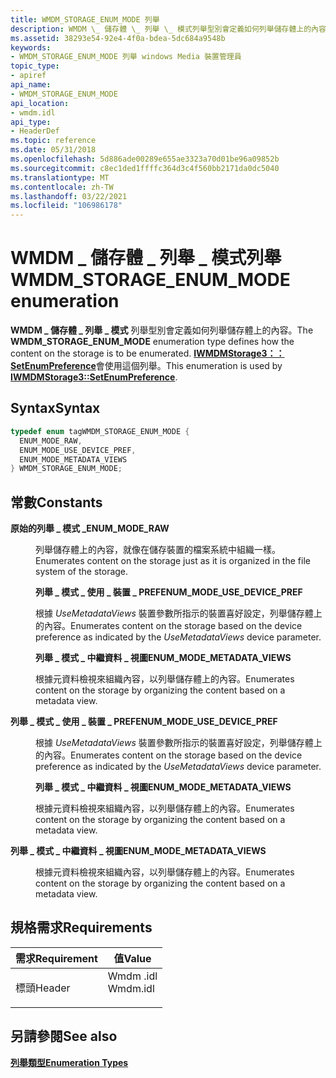 ```yaml
---
title: WMDM_STORAGE_ENUM_MODE 列舉
description: WMDM \_ 儲存體 \_ 列舉 \_ 模式列舉型別會定義如何列舉儲存體上的內容。 IWMDMStorage3 SetEnumPreference 會使用這個列舉。
ms.assetid: 38293e54-92e4-4f0a-bdea-5dc684a9548b
keywords:
- WMDM_STORAGE_ENUM_MODE 列舉 windows Media 裝置管理員
topic_type:
- apiref
api_name:
- WMDM_STORAGE_ENUM_MODE
api_location:
- wmdm.idl
api_type:
- HeaderDef
ms.topic: reference
ms.date: 05/31/2018
ms.openlocfilehash: 5d886ade00289e655ae3323a70d01be96a09852b
ms.sourcegitcommit: c8ec1ded1ffffc364d3c4f560bb2171da0dc5040
ms.translationtype: MT
ms.contentlocale: zh-TW
ms.lasthandoff: 03/22/2021
ms.locfileid: "106986178"
---
```

# <a name="wmdm_storage_enum_mode-enumeration"></a><span data-ttu-id="96c0b-105">WMDM \_ 儲存體 \_ 列舉 \_ 模式列舉</span><span class="sxs-lookup"><span data-stu-id="96c0b-105">WMDM\_STORAGE\_ENUM\_MODE enumeration</span></span>

<span data-ttu-id="96c0b-106">**WMDM \_ 儲存體 \_ 列舉 \_ 模式** 列舉型別會定義如何列舉儲存體上的內容。</span><span class="sxs-lookup"><span data-stu-id="96c0b-106">The **WMDM\_STORAGE\_ENUM\_MODE** enumeration type defines how the content on the storage is to be enumerated.</span></span> <span data-ttu-id="96c0b-107">[**IWMDMStorage3：： SetEnumPreference**](/windows/desktop/api/mswmdm/nf-mswmdm-iwmdmstorage3-setenumpreference)會使用這個列舉。</span><span class="sxs-lookup"><span data-stu-id="96c0b-107">This enumeration is used by [**IWMDMStorage3::SetEnumPreference**](/windows/desktop/api/mswmdm/nf-mswmdm-iwmdmstorage3-setenumpreference).</span></span>

## <a name="syntax"></a><span data-ttu-id="96c0b-108">Syntax</span><span class="sxs-lookup"><span data-stu-id="96c0b-108">Syntax</span></span>


```C++
typedef enum tagWMDM_STORAGE_ENUM_MODE { 
  ENUM_MODE_RAW,
  ENUM_MODE_USE_DEVICE_PREF,
  ENUM_MODE_METADATA_VIEWS
} WMDM_STORAGE_ENUM_MODE;
```



## <a name="constants"></a><span data-ttu-id="96c0b-109">常數</span><span class="sxs-lookup"><span data-stu-id="96c0b-109">Constants</span></span>

<dl> <dt>

<span data-ttu-id="96c0b-110"><span id="ENUM_MODE_RAW"></span><span id="enum_mode_raw"></span>**原始的列舉 \_ 模式 \_**</span><span class="sxs-lookup"><span data-stu-id="96c0b-110"><span id="ENUM_MODE_RAW"></span><span id="enum_mode_raw"></span>**ENUM\_MODE\_RAW**</span></span>
</dt> <dd>

<span data-ttu-id="96c0b-111">列舉儲存體上的內容，就像在儲存裝置的檔案系統中組織一樣。</span><span class="sxs-lookup"><span data-stu-id="96c0b-111">Enumerates content on the storage just as it is organized in the file system of the storage.</span></span>

<span data-ttu-id="96c0b-112">**列舉 \_ 模式 \_ 使用 \_ 裝置 \_ PREF**</span><span class="sxs-lookup"><span data-stu-id="96c0b-112">**ENUM\_MODE\_USE\_DEVICE\_PREF**</span></span>

<span data-ttu-id="96c0b-113">根據 *UseMetadataViews* 裝置參數所指示的裝置喜好設定，列舉儲存體上的內容。</span><span class="sxs-lookup"><span data-stu-id="96c0b-113">Enumerates content on the storage based on the device preference as indicated by the *UseMetadataViews* device parameter.</span></span>

<span data-ttu-id="96c0b-114">**列舉 \_ 模式 \_ 中繼資料 \_ 視圖**</span><span class="sxs-lookup"><span data-stu-id="96c0b-114">**ENUM\_MODE\_METADATA\_VIEWS**</span></span>

<span data-ttu-id="96c0b-115">根據元資料檢視來組織內容，以列舉儲存體上的內容。</span><span class="sxs-lookup"><span data-stu-id="96c0b-115">Enumerates content on the storage by organizing the content based on a metadata view.</span></span>

</dd> <dt>

<span data-ttu-id="96c0b-116"><span id="ENUM_MODE_USE_DEVICE_PREF"></span><span id="enum_mode_use_device_pref"></span>**列舉 \_ 模式 \_ 使用 \_ 裝置 \_ PREF**</span><span class="sxs-lookup"><span data-stu-id="96c0b-116"><span id="ENUM_MODE_USE_DEVICE_PREF"></span><span id="enum_mode_use_device_pref"></span>**ENUM\_MODE\_USE\_DEVICE\_PREF**</span></span>
</dt> <dd>

<span data-ttu-id="96c0b-117">根據 *UseMetadataViews* 裝置參數所指示的裝置喜好設定，列舉儲存體上的內容。</span><span class="sxs-lookup"><span data-stu-id="96c0b-117">Enumerates content on the storage based on the device preference as indicated by the *UseMetadataViews* device parameter.</span></span>

<span data-ttu-id="96c0b-118">**列舉 \_ 模式 \_ 中繼資料 \_ 視圖**</span><span class="sxs-lookup"><span data-stu-id="96c0b-118">**ENUM\_MODE\_METADATA\_VIEWS**</span></span>

<span data-ttu-id="96c0b-119">根據元資料檢視來組織內容，以列舉儲存體上的內容。</span><span class="sxs-lookup"><span data-stu-id="96c0b-119">Enumerates content on the storage by organizing the content based on a metadata view.</span></span>

</dd> <dt>

<span data-ttu-id="96c0b-120"><span id="ENUM_MODE_METADATA_VIEWS"></span><span id="enum_mode_metadata_views"></span>**列舉 \_ 模式 \_ 中繼資料 \_ 視圖**</span><span class="sxs-lookup"><span data-stu-id="96c0b-120"><span id="ENUM_MODE_METADATA_VIEWS"></span><span id="enum_mode_metadata_views"></span>**ENUM\_MODE\_METADATA\_VIEWS**</span></span>
</dt> <dd>

<span data-ttu-id="96c0b-121">根據元資料檢視來組織內容，以列舉儲存體上的內容。</span><span class="sxs-lookup"><span data-stu-id="96c0b-121">Enumerates content on the storage by organizing the content based on a metadata view.</span></span>

</dd> </dl>

## <a name="requirements"></a><span data-ttu-id="96c0b-122">規格需求</span><span class="sxs-lookup"><span data-stu-id="96c0b-122">Requirements</span></span>



| <span data-ttu-id="96c0b-123">需求</span><span class="sxs-lookup"><span data-stu-id="96c0b-123">Requirement</span></span> | <span data-ttu-id="96c0b-124">值</span><span class="sxs-lookup"><span data-stu-id="96c0b-124">Value</span></span> |
|-------------------|-------------------------------------------------------------------------------------|
| <span data-ttu-id="96c0b-125">標頭</span><span class="sxs-lookup"><span data-stu-id="96c0b-125">Header</span></span><br/> | <dl> <span data-ttu-id="96c0b-126"><dt>Wmdm .idl</dt></span><span class="sxs-lookup"><span data-stu-id="96c0b-126"><dt>Wmdm.idl</dt></span></span> </dl> |



## <a name="see-also"></a><span data-ttu-id="96c0b-127">另請參閱</span><span class="sxs-lookup"><span data-stu-id="96c0b-127">See also</span></span>

<dl> <dt>

[<span data-ttu-id="96c0b-128">**列舉類型**</span><span class="sxs-lookup"><span data-stu-id="96c0b-128">**Enumeration Types**</span></span>](enumeration-types.md)
</dt> </dl>

 

 





